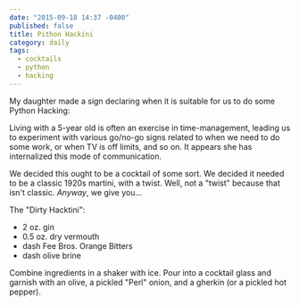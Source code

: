 ```yaml
---
date: "2015-09-18 14:37 -0400"
published: false
title: Pithon Hackini
category: daily
tags: 
  - cocktails
  - python
  - hacking
---
```


My daughter made a sign declaring when it is suitable for us to do some Python Hacking:

Living with a 5-year old is often an exercise in time-management, leading us to experiment with various go/no-go signs related to when we need to do some work, or when TV is off limits, and so on. It appears she has internalized this mode of communication.

We decided this ought to be a cocktail of some sort. We decided it needed to be a classic 1920s martini, with a twist. Well, not a "twist" because that isn't classic. _Anyway_, we give you...

The "Dirty Hacktini":

- 2 oz. gin
- 0.5 oz. dry vermouth
- dash Fee Bros. Orange Bitters
- dash olive brine

Combine ingredients in a shaker with ice. Pour into a cocktail glass and garnish with an olive, a pickled "Perl" onion, and a gherkin (or a pickled hot pepper).